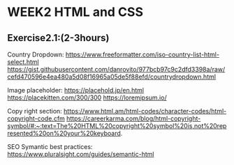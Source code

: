 # WEEK2 HTML and CSS

## Exercise2.1:(2-3hours)




Country Dropdown:
 https://www.freeformatter.com/iso-country-list-html-select.html
 https://gist.githubusercontent.com/danrovito/977bcb97c9c2dfd3398a/raw/cefd470596e4ea480a5d08f16965a05de5f88efd/countrydropdown.html

Image placeholder:
https://placehold.jp/en.html
https://placekitten.com/300/300
https://loremipsum.io/

Copy right section:
https://www.html.am/html-codes/character-codes/html-copyright-code.cfm
https://careerkarma.com/blog/html-copyright-symbol/#:~:text=The%20HTML%20copyright%20symbol%20is,not%20represented%20on%20your%20keyboard.

SEO Symantic best practices:
https://www.pluralsight.com/guides/semantic-html